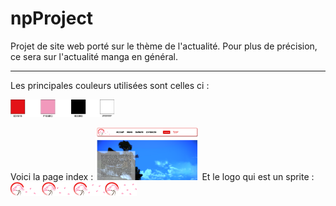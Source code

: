 # npProject

Projet de site web porté sur le thème de l'actualité. Pour plus de précision, ce sera sur l'actualité manga en général.


------
Les principales couleurs utilisées sont celles ci :

<img src="imgs/couleurs.PNG" style="width:33%;">

Voici la page index : 
<img src="imgs/pageindex.PNG" style="width:33%;"> 
Et le logo qui est un sprite :
<img src="imgs/LogoSprite-190px.png" style="width:40%;">
